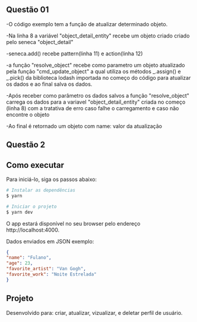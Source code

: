 ## Questão 01

-O código exemplo tem a função de atualizar
determinado objeto. 

-Na linha 8 a variável "object_detail_entity" 
recebe um objeto 
criado criado pelo seneca "object_detail"

-seneca.add() recebe pattern(linha 11) 
e action(linha 12)

-a função "resolve_object" recebe como parametro
um objeto atualizado pela função 
"cmd_update_object" a qual utiliza os métodos
_.assign() e _.pick() da biblioteca
lodash importada no começo do código para 
atualizar os dados e ao final salva os dados.

-Após receber como parâmetro os dados salvos
a função "resolve_object" carrega os dados 
para a variavel "object_detail_entity"
criada no começo (linha 8) com a tratativa
de erro caso falhe o carregamento e
caso não encontre o objeto

-Ao final é retornado um objeto com 
name: valor da atualização



## Questão 2


## Como executar

Para iniciá-lo, siga os passos abaixo:

```bash
# Instalar as dependências
$ yarn

# Iniciar o projeto
$ yarn dev
```

O app estará disponível no seu browser pelo endereço http://localhost:4000.

Dados enviados em JSON 
exemplo:
```JSON
{
"name": "Fulano",
"age": 23,
"favorite_artist": "Van Gogh",
"favorite_work": "Noite Estrelada"
}

```


## Projeto 
Desenvolvido para: criar, atualizar, vizualizar, e deletar perfil de usuário.

